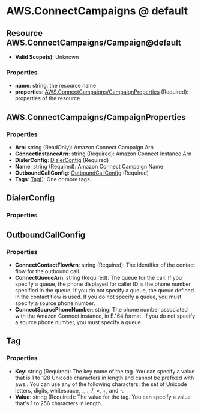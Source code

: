 # AWS.ConnectCampaigns @ default

## Resource AWS.ConnectCampaigns/Campaign@default
* **Valid Scope(s)**: Unknown
### Properties
* **name**: string: the resource name
* **properties**: [AWS.ConnectCampaigns/CampaignProperties](#awsconnectcampaignscampaignproperties) (Required): properties of the resource

## AWS.ConnectCampaigns/CampaignProperties
### Properties
* **Arn**: string (ReadOnly): Amazon Connect Campaign Arn
* **ConnectInstanceArn**: string (Required): Amazon Connect Instance Arn
* **DialerConfig**: [DialerConfig](#dialerconfig) (Required)
* **Name**: string (Required): Amazon Connect Campaign Name
* **OutboundCallConfig**: [OutboundCallConfig](#outboundcallconfig) (Required)
* **Tags**: [Tag](#tag)[]: One or more tags.

## DialerConfig
### Properties

## OutboundCallConfig
### Properties
* **ConnectContactFlowArn**: string (Required): The identifier of the contact flow for the outbound call.
* **ConnectQueueArn**: string (Required): The queue for the call. If you specify a queue, the phone displayed for caller ID is the phone number specified in the queue. If you do not specify a queue, the queue defined in the contact flow is used. If you do not specify a queue, you must specify a source phone number.
* **ConnectSourcePhoneNumber**: string: The phone number associated with the Amazon Connect instance, in E.164 format. If you do not specify a source phone number, you must specify a queue.

## Tag
### Properties
* **Key**: string (Required): The key name of the tag. You can specify a value that is 1 to 128 Unicode characters in length and cannot be prefixed with aws:. You can use any of the following characters: the set of Unicode letters, digits, whitespace, _, ., /, =, +, and -. 
* **Value**: string (Required): The value for the tag. You can specify a value that's 1 to 256 characters in length.

